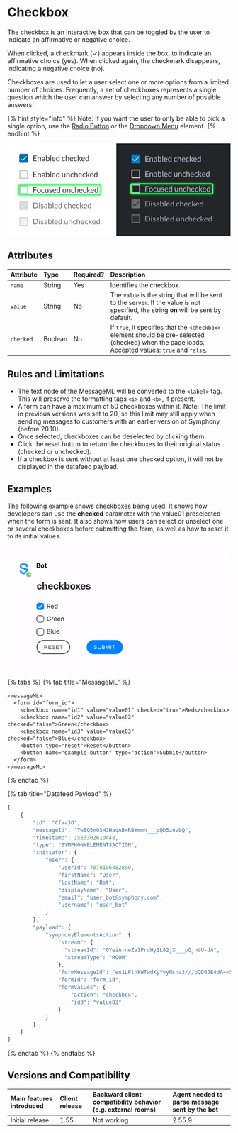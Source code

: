 # Checkbox

The checkbox is an interactive box that can be toggled by the user to indicate an affirmative or negative choice.

When clicked, a checkmark \(✓\) appears inside the box, to indicate an affirmative choice \(yes\). When clicked again, the checkmark disappears, indicating a negative choice \(no\).

Checkboxes are used to let a user select one or more options from a limited number of choices. Frequently, a set of checkboxes represents a single question which the user can answer by selecting any number of possible answers.

{% hint style="info" %}
Note: If you want the user to only be able to pick a single option, use the [Radio Button](radio-button.md) or the [Dropdown Menu](dropdown-menu.md) element.
{% endhint %}

![](../../../.gitbook/assets/956dd82-check-box.jpg)

## Attributes

| Attribute | Type | Required? | Description |
| :--- | :--- | :--- | :--- |
| `name` | String | Yes | Identifies the checkbox. |
| `value` | String | No | The `value` is the string that will be sent to the server. If the value is not specified, the string **on** will be sent by default. |
| `checked` | Boolean | No | If `true`, it specifies that the `<checkbox>` element should be pre-selected \(checked\) when the page loads. Accepted values: `true` and `false`. |

## Rules and Limitations

* The text node of the MessageML will be converted to the `<label>` tag. This will preserve the formatting tags `<i>` and `<b>`, if present.
* A form can have a maximum of 50 checkboxes within it. Note: The limit in previous versions was set to 20, so this limit may still apply when sending messages to customers with an earlier version of Symphony \(before 20.10\).
* Once selected, checkboxes can be deselected by clicking them.
* Click the reset button to return the checkboxes to their original status \(checked or unchecked\).
* If a checkbox is sent without at least one checked option, it will not be displayed in the datafeed payload.

## Examples

The following example shows checkboxes being used. It shows how developers can use the **checked** parameter with the value01 preselected when the form is sent. It also shows how users can select or unselect one or several checkboxes before submitting the form, as well as how to reset it to its initial values.

![](../../../.gitbook/assets/checkboxes-20.9.gif)

{% tabs %}
{% tab title="MessageML" %}
```markup
<messageML>
  <form id="form_id">
    <checkbox name="id1" value="value01" checked="true">Red</checkbox>
    <checkbox name="id2" value="value02" checked="false">Green</checkbox>
    <checkbox name="id3" value="value03" checked="false">Blue</checkbox>
    <button type="reset">Reset</button>
    <button name="example-button" type="action">Submit</button>    
  </form>
</messageML>
```
{% endtab %}

{% tab title="Datafeed Payload" %}
```javascript
[
    {
        "id": "CfVa3O",
        "messageId": "TwSQ5mOSHJHaqABxRBYmmn___pQD5znvbQ",
        "timestamp": 1563302610448,
        "type": "SYMPHONYELEMENTSACTION",
        "initiator": {
            "user": {
                "userId": 7078106482890,
                "firstName": "User",
                "lastName": "Bot",
                "displayName": "User",
                "email": "user_bot@symphony.com",
                "username": "user_bot"
            }
        },
        "payload": {
            "symphonyElementsAction": {
                "stream": {
                  "streamId": "0YeiA-neZa1PrdHy1L82jX___pQjntU-dA",
                  "streamType": "ROOM"
                },
                "formMessageId": "en1LFlhkWTwdXyYvyMsna3///pQD6JE4dA==5856",
                "formId": "form_id",
                "formValues": {
                    "action": "checkbox",
                    "id3": "value03"
                }
            }
        }
    }
]
```
{% endtab %}
{% endtabs %}

## Versions and Compatibility

| Main features introduced | Client release | Backward client-compatibility behavior \(e.g. external rooms\) | Agent needed to parse message sent by the bot |
| :--- | :--- | :--- | :--- |
| Initial release | 1.55 | Not working | 2.55.9 |

